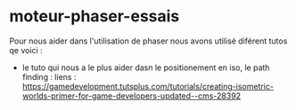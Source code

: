# moteur-phaser-essais

Pour nous aider dans l'utilisation de phaser nous avons utilisé diférent tutos qe voici :

- le tuto qui nous a le plus aider dasn le positionement en iso, le path finding :
 	liens :  https://gamedevelopment.tutsplus.com/tutorials/creating-isometric-worlds-primer-for-game-developers-updated--cms-28392
